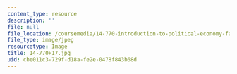 ```yaml
---
content_type: resource
description: ''
file: null
file_location: /coursemedia/14-770-introduction-to-political-economy-fall-2017/cbe011c3729fd18afe2e0478f843b68d_14-770F17.jpg
file_type: image/jpeg
resourcetype: Image
title: 14-770F17.jpg
uid: cbe011c3-729f-d18a-fe2e-0478f843b68d
---
```

